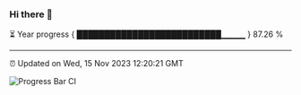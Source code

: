 ### Hi there 👋

⏳ Year progress { ██████████████████████████▁▁▁▁ } 87.26 %

---

⏰ Updated on Wed, 15 Nov 2023 12:20:21 GMT

![Progress Bar CI](https://github.com/liununu/liununu/workflows/Progress%20Bar%20CI/badge.svg)
